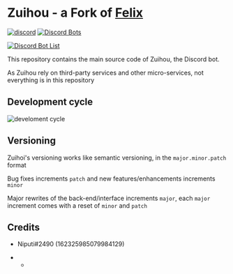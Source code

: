 # Zuihou - a Fork of [Felix](https://github.com/ParadoxalCorp/felix-production) 

[![discord](https://discordapp.com/api/guilds/328842643746324481/embed.png)](https://discord.gg/Ud49hQJ)
[![Discord Bots](https://discordbots.org/api/widget/status/327144735359762432.svg)](https://discordbots.org/bot/327144735359762432)

[![Discord Bot List](https://discordbotlist.com/bots/327144735359762432/widget.svg)](https://discordbotlist.com/bots/327144735359762432/)

This repository contains the main source code of Zuihou, the Discord bot.

As Zuihou rely on third-party services and other micro-services, not everything is in this repository


## Development cycle

![develoment cycle](https://cdn.discordapp.com/attachments/358212785181556739/461835951199485952/unknown.png)

## Versioning 

Zuihoi's versioning works like semantic versioning, in the `major.minor.patch` format 

Bug fixes increments `patch` and new features/enhancements increments `minor`

Major rewrites of the back-end/interface increments `major`, each `major` increment comes with a reset of `minor` and `patch`

## Credits

* Niputi#2490 (162325985079984129)

- *

